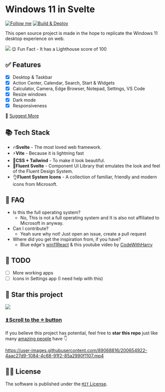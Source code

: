 # Windows 11 in Svelte

[![Follow me](https://img.shields.io/github/followers/yashash1511?label=follow%20me&style=social)](https://github.com/yashash1511)
[![Build & Deploy](https://github.com/yashash1511/Win11-Svelte/actions/workflows/Build-Deploy.yml/badge.svg)](https://github.com/yashash1511/Win11-Svelte/actions/workflows/Build-Deploy.yml)

This open source project is made in the hope to replicate the Windows 11 desktop experience on web.

<picture>
  <source media="(prefers-color-scheme: dark)" srcset="https://user-images.githubusercontent.com/89068816/189344966-308d0dba-7b0a-4ef1-9063-21c58caa96ad.png">
  <img src="https://user-images.githubusercontent.com/89068816/189345084-da46ecea-2954-4a7c-9100-97d59154e132.png">
</picture>
😉 Fun Fact - It has a Lighthouse score of 100

## ✅ Features

-   [x] Desktop & Taskbar
-   [x] Action Center, Calendar, Search, Start & Widgets
-   [x] Calculator, Camera, Edge Browser, Notepad, Settings, VS Code
-   [x] Resize windows
-   [x] Dark mode
-   [x] Responsiveness

📑 [Suggest More](https://github.com/yashash1511/win11Svelte/issues/new)

## 📚 Tech Stack

-   🔥**Svelte** - The most loved web framework.
-   ⚡**Vite** - Because it is lightning fast
-   🌊**CSS + Tailwind** - To make it look beautiful.
-   🌴**Fluent Svelte** - Component UI Library that emulates the look and feel of the Fluent Design System.
-   👌**Fluent System Icons** - A collection of familiar, friendly and modern icons from Microsoft.

## 🤔 FAQ

-   Is this the full operating system?
    -   No, This is not a full operating system and It is also not affiliated to Microsoft in anyway.
-   Can I contribute?
    -   Yeah sure why not! Just open an issue, create a pull request
-   Where did you get the inspiration from, if you have?
    -   Blue edge's [win11React](https://github.com/blueedgetechno/win11React) & this youtube video by [CodeWithHarry](https://youtu.be/OtOmxa9UMe8)

## 👷 TODO

-   [ ] More working apps
-   [ ] Icons in Settings app (I need help with this)

## 🌟 Star this project

![](https://user-images.githubusercontent.com/89068816/189359296-3d4f0956-4caa-40b2-81a0-f8bb387be725.gif)

### [⏫ Scroll to the ⭐️ button](#start-of-content)

If you believe this project has potential, feel free to **star this repo** just like many [amazing people](https://github.com/yashash1511/win11Svelte/stargazers) have 👇

https://user-images.githubusercontent.com/89068816/200654922-4aac27d9-1084-4c68-91f2-85a2990f1107.mp4

## 🧑‍⚖️ License

The software is published under the [`MIT` License](/LICENSE).
